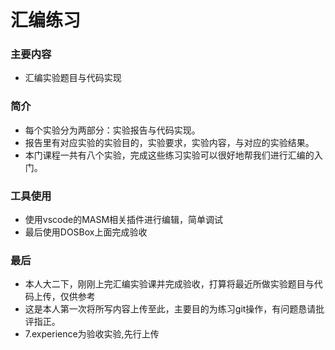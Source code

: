 # 汇编练习

### 主要内容
 - 汇编实验题目与代码实现

### 简介
 - 每个实验分为两部分：实验报告与代码实现。
 - 报告里有对应实验的实验目的，实验要求，实验内容，与对应的实验结果。
 - 本门课程一共有八个实验，完成这些练习实验可以很好地帮我们进行汇编的入门。

### 工具使用
 - 使用vscode的MASM相关插件进行编辑，简单调试
 - 最后使用DOSBox上面完成验收

### 最后
 - 本人大二下，刚刚上完汇编实验课并完成验收，打算将最近所做实验题目与代码上传，仅供参考
 - 这是本人第一次将所写内容上传至此，主要目的为练习git操作，有问题恳请批评指正。
 - 7.experience为验收实验,先行上传
